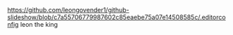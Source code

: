 https://github.com/leongovender1/github-slideshow/blob/c7a55706779987602c85eaebe75a07e14508585c/.editorconfig
leon the king

